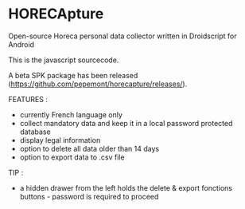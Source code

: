 # HORECApture
Open-source Horeca personal data collector written in Droidscript for Android

This is the javascript sourcecode.

A beta SPK package has been released (https://github.com/pepemont/horecapture/releases/).

FEATURES :

- currently French language only
- collect mandatory data and keep it in a local password protected database
- display legal information
- option to delete all data older than 14 days 
- option to export data to .csv file

TIP :

- a hidden drawer from the left holds the delete & export fonctions buttons - password is required to proceed
